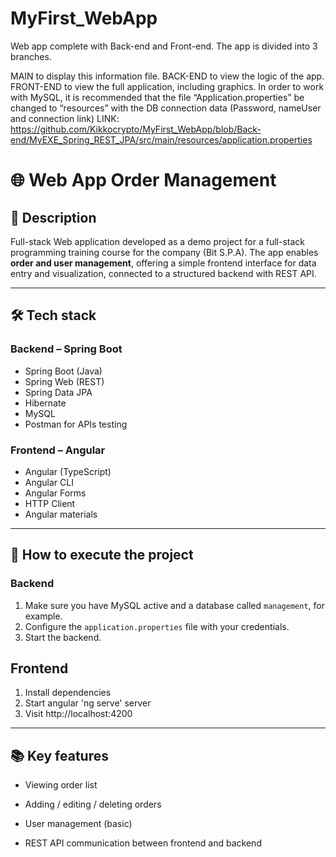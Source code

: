 # MyFirst_WebApp
Web app complete with Back-end and Front-end. The app is divided into 3 branches.

MAIN to display this information file. BACK-END to view the logic of the app. FRONT-END to view the full application, including graphics. In order to work with MySQL, it is recommended that the file “Application.properties” be changed to “resources” with the DB connection data (Password, nameUser and connection link)
LINK:  https://github.com/Kikkocrypto/MyFirst_WebApp/blob/Back-end/MyEXE_Spring_REST_JPA/src/main/resources/application.properties

# 🌐 Web App Order Management

## 📌 Description
Full-stack Web application developed as a demo project for a full-stack programming training course for the company (Bit S.P.A). The app enables **order and user management**, offering a simple frontend interface for data entry and visualization, connected to a structured backend with REST API.

---

## 🛠️ Tech stack

### Backend – Spring Boot
- Spring Boot (Java)
- Spring Web (REST)
- Spring Data JPA
- Hibernate
- MySQL
- Postman for APIs testing

### Frontend – Angular
- Angular (TypeScript)
- Angular CLI
- Angular Forms
- HTTP Client
- Angular materials

---
## 🚀 How to execute the project

### Backend

1. Make sure you have MySQL active and a database called `management`, for example.
2. Configure the `application.properties` file with your credentials.
3. Start the backend.

## Frontend

1. Install dependencies
2. Start angular 'ng serve' server
3. Visit http://localhost:4200


---
## 📚 Key features
- Viewing order list

- Adding / editing / deleting orders

- User management (basic)

- REST API communication between frontend and backend

